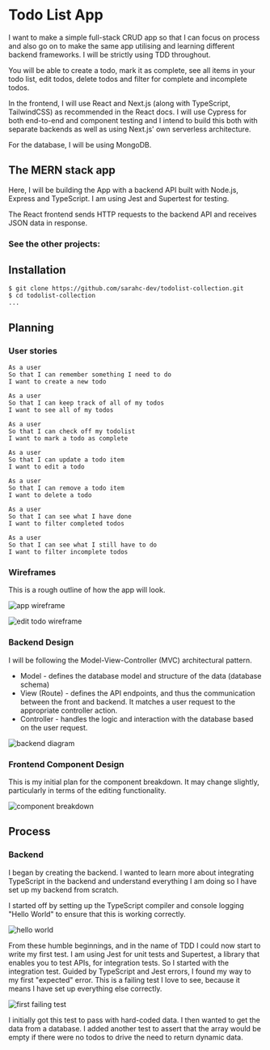 # Todo List App

I want to make a simple full-stack CRUD app so that I can focus on process and also go on to make the same app utilising and learning different backend frameworks. I will be strictly using TDD throughout.

You will be able to create a todo, mark it as complete, see all items in your todo list, edit todos, delete todos and filter for complete and incomplete todos.

In the frontend, I will use React and Next.js (along with TypeScript, TailwindCSS) as recommended in the React docs. I will use Cypress for both end-to-end and component testing and I intend to build this both with separate backends as well as using Next.js' own serverless architecture.

For the database, I will be using MongoDB.

## The MERN stack app

Here, I will be building the App with a backend API built with Node.js, Express and TypeScript. I am using Jest and Supertest for testing.

The React frontend sends HTTP requests to the backend API and receives JSON data in response.

### See the other projects:

## Installation

```plain
$ git clone https://github.com/sarahc-dev/todolist-collection.git
$ cd todolist-collection
...
```

## Planning

### User stories

```plain
As a user
So that I can remember something I need to do
I want to create a new todo

As a user
So that I can keep track of all of my todos
I want to see all of my todos

As a user
So that I can check off my todolist
I want to mark a todo as complete

As a user
So that I can update a todo item
I want to edit a todo

As a user
So that I can remove a todo item
I want to delete a todo

As a user
So that I can see what I have done
I want to filter completed todos

As a user
So that I can see what I still have to do
I want to filter incomplete todos
```

### Wireframes

This is a rough outline of how the app will look.

![app wireframe](./images/wireframe.png)

![edit todo wireframe](./images/edit-todo-wireframe.png)

### Backend Design

I will be following the Model-View-Controller (MVC) architectural pattern.

- Model - defines the database model and structure of the data (database schema)
- View (Route) - defines the API endpoints, and thus the communication between the front and backend. It matches a user request to the appropriate controller action.
- Controller - handles the logic and interaction with the database based on the user request.

![backend diagram](./images/backend-diagram.png)

### Frontend Component Design

This is my initial plan for the component breakdown. It may change slightly, particularly in terms of the editing functionality.

![component breakdown](./images/component-breakdown.png)

## Process

### Backend

I began by creating the backend. I wanted to learn more about integrating TypeScript in the backend and understand everything I am doing so I have set up my backend from scratch.

I started off by setting up the TypeScript compiler and console logging "Hello World" to ensure that this is working correctly.

![hello world](./images/hello-world.png)

From these humble beginnings, and in the name of TDD I could now start to write my first test. I am using Jest for unit tests and Supertest, a library that enables you to test APIs, for integration tests. So I started with the integration test. Guided by TypeScript and Jest errors, I found my way to my first "expected" error. This is a failing test I love to see, because it means I have set up everything else correctly.

![first failing test](./images/failing-test.png)

I initially got this test to pass with hard-coded data. I then wanted to get the data from a database. I added another test to assert that the array would be empty if there were no todos to drive the need to return dynamic data.

